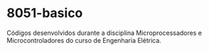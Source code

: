 # 8051-basico
Códigos desenvolvidos durante a disciplina Microprocessadores e Microcontroladores do curso de Engenharia Elétrica.
